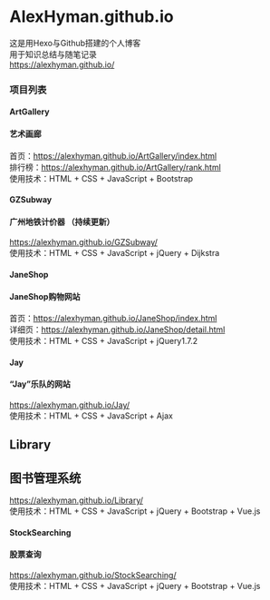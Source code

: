 # AlexHyman.github.io
这是用Hexo与Github搭建的个人博客  
用于知识总结与随笔记录  
https://alexhyman.github.io/

### 项目列表
#### ArtGallery
#### 艺术画廊
首页：https://alexhyman.github.io/ArtGallery/index.html  
排行榜：https://alexhyman.github.io/ArtGallery/rank.html  
使用技术：HTML + CSS + JavaScript + Bootstrap

#### GZSubway
#### 广州地铁计价器 （持续更新）
https://alexhyman.github.io/GZSubway/  
使用技术：HTML + CSS + JavaScript + jQuery + Dijkstra

#### JaneShop
#### JaneShop购物网站
首页：https://alexhyman.github.io/JaneShop/index.html  
详细页：https://alexhyman.github.io/JaneShop/detail.html  
使用技术：HTML + CSS + JavaScript + jQuery1.7.2

#### Jay
#### “Jay”乐队的网站
https://alexhyman.github.io/Jay/  
使用技术：HTML + CSS + JavaScript + Ajax

## Library
## 图书管理系统
https://alexhyman.github.io/Library/  
使用技术：HTML + CSS + JavaScript + jQuery + Bootstrap + Vue.js

#### StockSearching
#### 股票查询
https://alexhyman.github.io/StockSearching/  
使用技术：HTML + CSS + JavaScript + jQuery + Bootstrap + Vue.js
